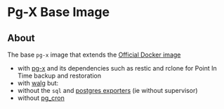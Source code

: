 # Pg-X Base Image

## About

The base `pg-x` image that extends the [Official Docker image](https://github.com/docker-library/docs/blob/master/postgres/README.md)
* with [pg-x](../../docs/bin/pg-x.md) and its dependencies such as restic and rclone for Point In Time backup and restoration
* with [walg](../../docs/kb/postgres-wal-g.md)
but:
* without the `sql` and [postgres exporters](../../docs/kb/postgres-exporter.md) (ie without supervisor)
* without [pg_cron](../../docs/kb/postgres-pg-cron.md)
